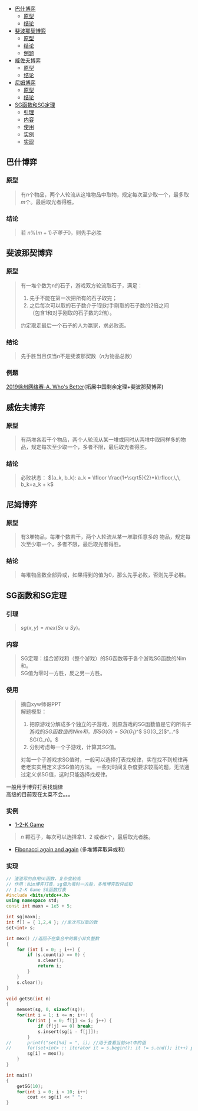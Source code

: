 - [巴什博弈](#巴什博弈)
	- [原型](#原型)
	- [结论](#结论)
- [斐波那契博弈](#斐波那契博弈)
	- [原型](#原型-1)
	- [结论](#结论-1)
	- [例题](#例题)
- [威佐夫博弈](#威佐夫博弈)
	- [原型](#原型-2)
	- [结论](#结论-2)
- [尼姆博弈](#尼姆博弈)
	- [原型](#原型-3)
	- [结论](#结论-3)
- [SG函数和SG定理](#sg函数和sg定理)
	- [引理](#引理)
	- [内容](#内容)
	- [使用](#使用)
	- [实例](#实例)
	- [实现](#实现)

## 巴什博弈
### 原型
> 有$n$个物品，两个人轮流从这堆物品中取物，规定每次至少取一个，最多取$m$个。最后取光者得胜。
### 结论
> 若 $n\%(m+1) 不等于0$，则先手必胜


## 斐波那契博弈
### 原型
> 有一堆个数为n的石子，游戏双方轮流取石子，满足：
> 1. 先手不能在第一次把所有的石子取完；
> 2. 之后每次可以取的石子数介于1到对手刚取的石子数的2倍之间   
>  （包含1和对手刚取的石子数的2倍）。  
> 
> 约定取走最后一个石子的人为赢家，求必败态。
### 结论
> 先手胜当且仅当$n$不是斐波那契数（$n$为物品总数）
### 例题
[2019徐州网络赛-A. Who's Better](https://nanti.jisuanke.com/t/41383)(拓展中国剩余定理+斐波那契博弈)

## 威佐夫博弈
### 原型
> 有两堆各若干个物品，两个人轮流从某一堆或同时从两堆中取同样多的物品，规定每次至少取一个，多者不限，最后取光者得胜。
### 结论
> 必败状态：
> $(a_k, b_k): a_k = \lfloor \frac{1+\sqrt5}{2}*k\rfloor,\,\, b_k=a_k + k$

## 尼姆博弈
### 原型
> 有3堆物品，每堆个数若干，两个人轮流从某一堆取任意多的
物品，规定每次至少取一个，多者不限，最后取光者得胜。
### 结论
> 每堆物品数全部异或，如果得到的值为0，那么先手必败，否则先手必胜。

## SG函数和SG定理
### 引理
> $sg(x,y)=mex(Sx∪Sy)$。
### 内容
> SG定理：组合游戏和（整个游戏）的SG函数等于各个游戏SG函数的Nim和。  
> SG值为零时一方胜，反之另一方胜。

### 使用
> 摘自xyw师哥PPT  
> 解题模型：
> 1. 把原游戏分解成多个独立的子游戏，则原游戏的SG函数值是它的所有子游戏的$SG函数值的Nim和，即SG(G)=SG(G_1)$^$ SG(G_2)$^...^$ SG(G_n)。$
> 2. 分别考虑每一个子游戏，计算其$SG$值。
>   
>对每一个子游戏求SG值时，一般可以选择打表找规律，实在找不到规律再老老实实用定义求SG值的方法。
一些对时间复杂度要求较高的题，无法通过定义求SG值，这时只能选择找规律。

一般用于博弈打表找规律  
高级的目前现在太菜不会。。。
### 实例
* [1-2-K Game](https://vjudge.net/problem/CodeForces-1194D)
> $n$ 颗石子，每次可以选择拿$1$、$2$ 或者$k$个，最后取光者胜。
* [Fibonacci again and again](http://acm.hdu.edu.cn/showproblem.php?pid=1848) (多堆博弈取异或和)
### 实现
```cpp
// 渣渣写的自用SG函数，复杂度较高
// 作用：Nim博弈打表，sg值为零时一方胜，多堆博弈取异或和
// 1-2-K Game SG函数打表
#include <bits/stdc++.h>
using namespace std;
const int maxn = 1e5 + 5;

int sg[maxn];
int f[] = { 1,2,4 }; //单次可以取的数
set<int> s;

int mex() //返回不在集合中的最小非负整数
{
	for (int i = 0; ; i++) {
		if (s.count(i) == 0) {
			s.clear();
			return i;
		}
	}
	s.clear();
}

void getSG(int n)
{
	memset(sg, 0, sizeof(sg));
	for(int i = 1; i <= n; i++) {
		for(int j = 0; f[j] <= i; j++) {
			if (f[j] == 0) break;
			s.insert(sg[i - f[j]]);
		}
//		printf("set[%d] = ", i); //用于查看当前set中的值
//		for(set<int> :: iterator it = s.begin(); it != s.end(); it++) printf("%d ", *it); printf("\n");
		sg[i] = mex();
	}
}

int main()
{
	getSG(10);
	for(int i = 0; i < 10; i++)
		cout << sg[i] << " ";
}
```
